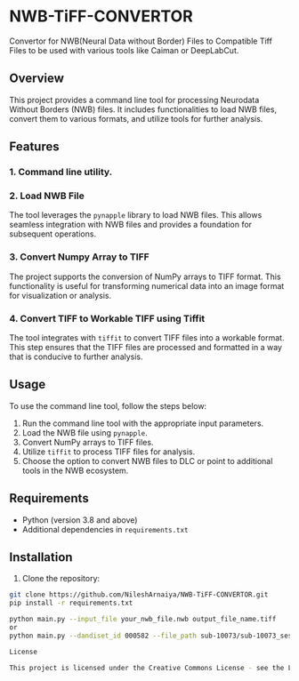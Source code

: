 # NWB-TiFF-CONVERTOR
Convertor for NWB(Neural Data without Border) Files to Compatible Tiff Files to be used with various tools like Caiman or DeepLabCut. 
## Overview

This project provides a command line tool for processing Neurodata Without Borders (NWB) files. It includes functionalities to load NWB files, convert them to various formats, and utilize tools for further analysis.

## Features
### 1. Command line utility. 

### 2. Load NWB File

The tool leverages the `pynapple` library to load NWB files. This allows seamless integration with NWB files and provides a foundation for subsequent operations.

### 3. Convert Numpy Array to TIFF

The project supports the conversion of NumPy arrays to TIFF format. This functionality is useful for transforming numerical data into an image format for visualization or analysis.

### 4. Convert TIFF to Workable TIFF using Tiffit

The tool integrates with `tiffit` to convert TIFF files into a workable format. This step ensures that the TIFF files are processed and formatted in a way that is conducive to further analysis.


## Usage

To use the command line tool, follow the steps below:

1. Run the command line tool with the appropriate input parameters.
2. Load the NWB file using `pynapple`.
3. Convert NumPy arrays to TIFF files.
4. Utilize `tiffit` to process TIFF files for analysis.
5. Choose the option to convert NWB files to DLC or point to additional tools in the NWB ecosystem.

## Requirements

- Python (version 3.8 and above)
- Additional dependencies in `requirements.txt`

## Installation

1. Clone the repository:

```bash
git clone https://github.com/NileshArnaiya/NWB-TiFF-CONVERTOR.git
pip install -r requirements.txt

python main.py --input_file your_nwb_file.nwb output_file_name.tiff
or
python main.py --dandiset_id 000582 --file_path sub-10073/sub-10073_ses-17010302_behavior+ecephys.nwb --output_path output_file.tiff

License

This project is licensed under the Creative Commons License - see the LICENSE.md file for details
